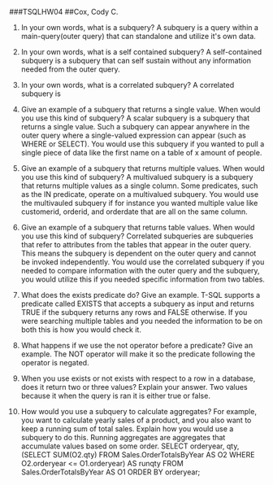 ###TSQLHW04
##Cox, Cody C.

1. In your own words, what is a subquery?
A subquery is a query within a main-query(outer query) that can standalone and utilize it's own data.

1. In your own words, what is a self contained subquery?
A self-contained subquery is a subquery that can self sustain without any information needed from the outer query.

1. In your own words, what is a correlated subquery?
A correlated subquery is

1. Give an example of a subquery that returns a single value. When would you use this kind of subquery?
 A scalar subquery is a subquery that returns a single value. Such a subquery can appear anywhere in the outer query where a single-valued expression can appear (such as WHERE or SELECT).
 You would use this subquery if you wanted to pull a single piece of data like the first name on a table of x amount of people.

 1. Give an example of a subquery that returns multiple values. When would you use this kind of subquery?
A multivalued subquery is a subquery that returns multiple values as a single column. Some predicates, such as the IN predicate, operate on a multivalued subquery.
You would use the multivauled subquery if for instance you wanted multiple value like customerid, orderid, and orderdate that are all on the same column.

1. Give an example of a subquery that returns table values. When would you use this kind of subquery?
Correlated subqueries are subqueries that refer to attributes from the tables that appear in the outer query. This means the subquery is dependent on the outer query and cannot be invoked independently.
You would use the correlated subquery if you needed to compare information with the outer query and the subquery, you would utilize this if you needed specific information from two tables.

1. What does the exists predicate do? Give an example.
T-SQL supports a predicate called EXISTS that accepts a subquery as input and returns TRUE if the subquery returns any rows and FALSE otherwise.
If you were searching multiple tables and you needed the information to be on both this is how you would check it.

1. What happens if we use the not operator before a predicate? Give an example.
The NOT operator will make it so the predicate following the operator is negated.

1. When you use exists or not exists with respect to a row in a database, does it return two or three values? Explain your answer.
Two values because it when the query is ran it is either true or false.

1. How would you use a subquery to calculate aggregates? For example, you want to calculate yearly sales of a product, and you also want to keep a running sum of total sales. Explain how you would use a subquery to do this.
 Running aggregates are aggregates that accumulate values based on some order.
 SELECT orderyear, qty,
    (SELECT SUM(O2.qty)
    FROM Sales.OrderTotalsByYear AS O2
    WHERE O2.orderyear <= O1.orderyear) AS runqty
     FROM Sales.OrderTotalsByYear AS O1
     ORDER BY orderyear;
